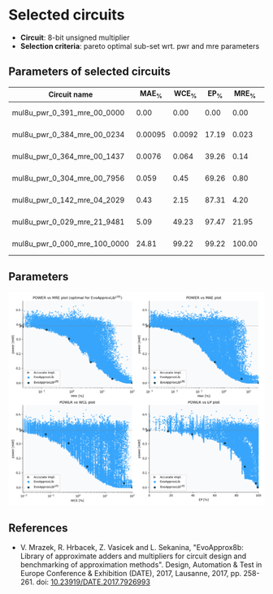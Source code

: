 
Selected circuits
===================
 - **Circuit**: 8-bit unsigned multiplier
 - **Selection criteria**: pareto optimal sub-set wrt. pwr and mre parameters

Parameters of selected circuits
----------------------------

| Circuit name | MAE<sub>%</sub> | WCE<sub>%</sub> | EP<sub>%</sub> | MRE<sub>%</sub> | MSE | Download |
| --- |  --- | --- | --- | --- | --- | --- | 
| mul8u_pwr_0_391_mre_00_0000 | 0.00 | 0.00 | 0.00 | 0.00 | 0 |   [[Verilog<sub>PDK45</sub>](mul8u_pwr_0_391_mre_00_0000_pdk45.v)] [[C](mul8u_pwr_0_391_mre_00_0000.c)] |
| mul8u_pwr_0_384_mre_00_0234 | 0.00095 | 0.0092 | 17.19 | 0.023 | 2.5 |  [[Verilog<sub>generic</sub>](mul8u_pwr_0_384_mre_00_0234_gen.v)]  [[C](mul8u_pwr_0_384_mre_00_0234.c)] |
| mul8u_pwr_0_364_mre_00_1437 | 0.0076 | 0.064 | 39.26 | 0.14 | 87 |  [[Verilog<sub>generic</sub>](mul8u_pwr_0_364_mre_00_1437_gen.v)]  [[C](mul8u_pwr_0_364_mre_00_1437.c)] |
| mul8u_pwr_0_304_mre_00_7956 | 0.059 | 0.45 | 69.26 | 0.80 | 3147 |  [[Verilog<sub>generic</sub>](mul8u_pwr_0_304_mre_00_7956_gen.v)]  [[C](mul8u_pwr_0_304_mre_00_7956.c)] |
| mul8u_pwr_0_142_mre_04_2029 | 0.43 | 2.15 | 87.31 | 4.20 | 139814 |  [[Verilog<sub>generic</sub>](mul8u_pwr_0_142_mre_04_2029_gen.v)]  [[C](mul8u_pwr_0_142_mre_04_2029.c)] |
| mul8u_pwr_0_029_mre_21_9481 | 5.09 | 49.23 | 97.47 | 21.95 | 34405.106e3 |  [[Verilog<sub>generic</sub>](mul8u_pwr_0_029_mre_21_9481_gen.v)]  [[C](mul8u_pwr_0_029_mre_21_9481.c)] |
| mul8u_pwr_0_000_mre_100_0000 | 24.81 | 99.22 | 99.22 | 100.00 | 47164.981e4 |  [[Verilog<sub>generic</sub>](mul8u_pwr_0_000_mre_100_0000_gen.v)]  [[C](mul8u_pwr_0_000_mre_100_0000.c)] |
    
Parameters
--------------
![Parameters figure](fig.png)

References
--------------
   - V. Mrazek, R. Hrbacek, Z. Vasicek and L. Sekanina, "EvoApprox8b: Library of approximate adders and multipliers for circuit design and benchmarking of approximation methods". Design, Automation & Test in Europe Conference & Exhibition (DATE), 2017, Lausanne, 2017, pp. 258-261. doi: [10.23919/DATE.2017.7926993](https://dx.doi.org/10.23919/DATE.2017.7926993)

             